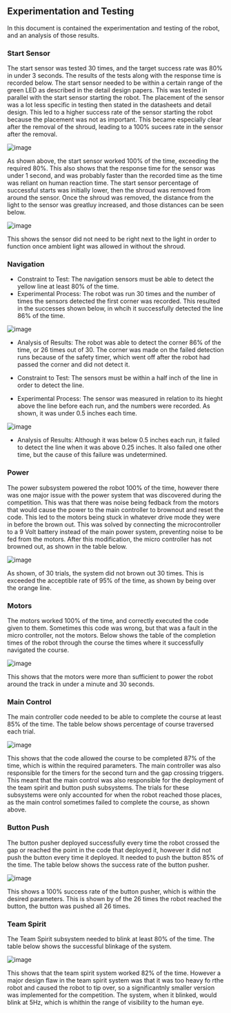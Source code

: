 ## Experimentation and Testing

In this document is contained the experimentation and testing of the robot, and an analysis of those results. 

### Start Sensor

The start sensor was tested 30 times, and the target success rate was 80% in under 3 seconds. The results of the tests along with the response time is recorded below. The start sensor needed to be within a certain range of the green LED as described in the detail design papers. This was tested in parallel with the start sensor starting the robot. The placement of the sensor was a lot less specific in testing then stated in the datasheets and detail design. This led to a higher success rate of the sensor starting the robot because the placement was not as important. This became especially clear after the removal of the shroud, leading to a 100% sucees rate in the sensor after the removal.

![image](https://github.com/cebttu/CapstoneTeam1/assets/143427017/347640dd-8cce-404f-bac4-75ec6ecef214)

As shown above, the start sensor worked 100% of the time, exceeding the required 80%. This also shows that the response time for the sensor was under 1 second, and was probably faster than the recorded time as the time was reliant on human reaction time. The start sensor percentage of successful starts was initially lower, then the shroud was removed from around the sensor. Once the shroud was removed, the distance from the light to the sensor was greatluy increased, and those distances can be seen below.

![image](https://github.com/cebttu/CapstoneTeam1/assets/143427017/ab4c1910-a1e7-4267-8429-1f1b4b3e1185)

This shows the sensor did not need to be right next to the light in order to function once ambient light was allowed in without the shroud.

### Navigation

- Constraint to Test: The navigation sensors must be able to detect the yellow line at least 80% of the time.
- Experimental Process: The robot was run 30 times and the number of times the sensors detected the first corner was recorded. This resulted in the successes shown below, in whcih it successfully detected the line 86% of the time.

![image](https://github.com/cebttu/CapstoneTeam1/assets/143427017/b797fe52-b71d-49ee-bb75-8bd39f5c46ce)

- Analysis of Results: The robot was able to detect the corner 86% of the time, or 26 times out of 30. The corner was made on the failed detection runs because of the safety timer, which went off after the robot had passed the corner and did not detect it.

- Constraint to Test: The sensors must be within a half inch of the line in order to detect the line.
- Experimental Process: The sensor was measured in relation to its hieght above the line before each run, and the numbers were recorded. As shown, it was under 0.5 inches each time. 

![image](https://github.com/cebttu/CapstoneTeam1/assets/143427017/67c7f410-a841-43b9-a30d-453d43f206fe)

- Analysis of Results: Although it was below 0.5 inches each run, it failed to detect the line when it was above 0.25 inches. It also failed one other time, but the cause of this failure was undetermined.

### Power

The power subsystem powered the robot 100% of the time, however there was one major issue with the power system that was discovered during the competition. This was that there was noise being fedback from the motors that would cause the power to the main controller to brownout and reset the code. This led to the motors being stuck in whatever drive mode they were in before the brown out. This was solved by connecting the microcontroller to a 9 Volt battery instead of the main power system, preventing noise to be fed from the motors. After this modification, the micro controller has not browned out, as shown in the table below.

![image](https://github.com/cebttu/CapstoneTeam1/assets/143427017/fd06b150-61d0-4539-b977-8105c2635710)

As shown, of 30 trials, the system did not brown out 30 times. This is exceeded the acceptible rate of 95% of the time, as shown by being over the orange line.

### Motors

The motors worked 100% of the time, and correctly executed the code given to them. Sometimes this code was wrong, but that was a fault in the micro controller, not the motors. Below shows the table of the completion times of the robot through the course the times where it successfully navigated the course.

![image](https://github.com/cebttu/CapstoneTeam1/assets/143427017/fda5c17e-8859-43e8-a6a4-06c611938467)

This shows that the motors were more than sufficient to power the robot around the track in under a minute and 30 seconds.

### Main Control

The main controller code needed to be able to complete the course at least 85% of the time. The table below shows percentage of course traversed each trial.

![image](https://github.com/cebttu/CapstoneTeam1/assets/143427017/a8e9cd95-c6c8-4694-9917-4931f2e0640b)

This shows that the code allowed the course to be completed 87% of the time, which is within the required parameters. The main controller was also responsible for the timers for the second turn and the gap crossing triggers. This meant that the main control was also responsible for the deployment of the team spirit and button push subsystems. The trials for these subsystems were only accounted for when the robot reached those places, as the main control sometimes failed to complete the course, as shown above.

### Button Push

The button pusher deployed successfully every time the robot crossed the gap or reached the point in the code that deployed it, however it did not push the button every time it deployed. It needed to push the button 85% of the time. The table below shows the success rate of the button pusher.

![image](https://github.com/cebttu/CapstoneTeam1/assets/143427017/45f9c7a4-0510-457c-ad99-9dd19ae779ad)


This shows a 100% success rate of the button pusher, which is within the desired parameters. This is shown by of the 26 times the robot reached the button, the button was pushed all 26 times.

### Team Spirit

The Team Spirit subsystem needed to blink at least 80% of the time. The table below shows the successful blinkage of the system.

![image](https://github.com/cebttu/CapstoneTeam1/assets/143427017/5f764108-d8af-4c67-8b90-d69f989f2182)

This shows that the team spirit system worked 82% of the time. However a major design flaw in the team spirit system was that it was too heavy fo rthe robot and caused the robot to tip over, so a significantnly smaller version was implemented for the competition. The system, when it blinked, would blink at 5Hz, which is whithin the range of visibility to the human eye.
